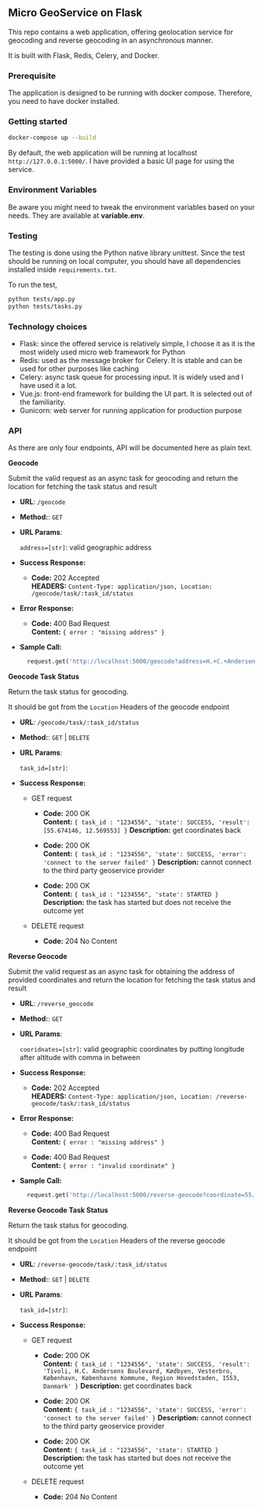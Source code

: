 ## Micro GeoService on Flask

This repo contains a web application, offering geolocation service for geocoding and reverse geocoding in an asynchronous manner.

It is built with Flask, Redis, Celery, and Docker.

### Prerequisite
The application is designed to be running with docker compose. Therefore, you need to have docker installed.

### Getting started

```sh
docker-compose up --build
```

By default, the web application will be running at localhost `http://127.0.0.1:5000/`. I have provided
a basic UI page for using the service.

### Environment Variables

Be aware you might need to tweak the environment variables based on your needs. 
They are available at **variable.env**. 

### Testing
The testing is done using the Python native library unittest. 
Since the test should be running on local computer, you should have all dependencies installed inside `requirements.txt`.

To run the test, 

```sh
python tests/app.py
python tests/tasks.py
```

### Technology choices

- Flask: since the offered service is relatively simple, I choose it as it is the most widely used micro web framework for Python
- Redis: used as the message broker for Celery. It is stable and can be used for other purposes like caching
- Celery: async task queue for processing input. It is widely used and I have used it a lot.
- Vue.js: front-end framework for building the UI part. It is selected out of the familiarity.
- Gunicorn: web server for running application for production purpose

### API

As there are only four endpoints, API will be documented here as plain text.

**Geocode**

Submit the valid request as an async task for geocoding and return the location for fetching the task status and result

* **URL**:  `/geocode`
* **Method:**: `GET`
*  **URL Params**:

   `address=[str]`: valid geographic address 

* **Success Response:**

  * **Code:** 202 Accepted <br />
    **HEADERS:** `Content-Type: application/json, Location: /geocode/task/:task_id/status`
 
* **Error Response:**

  * **Code:** 400 Bad Request <br />
    **Content:** `{ error : "missing address" }`

* **Sample Call:**

  ```Python
    request.get('http://localhost:5000/geocode?address=H.+C.+Andersens+Blvd.+27,+1553+K%C3%B8benhavn+V,+Denmark')
  ```

**Geocode Task Status**

Return the task status for geocoding.

It should be got from the `Location` Headers of the geocode endpoint 

* **URL**:  `/geocode/task/:task_id/status`
* **Method:**: `GET` | `DELETE`
*  **URL Params**:

   `task_id=[str]`: 

* **Success Response:**

  * GET request
      * **Code:** 200 OK <br />
        **Content:** `{ task_id : "1234556", 'state': SUCCESS, 'result': [55.674146, 12.569553] }`
        **Description:** get coordinates back
      
      * **Code:** 200 OK <br />
        **Content:** `{ task_id : "1234556", 'state': SUCCESS, 'error': 'connect to the server failed' }`
        **Description:** cannot connect to the third party geoservice provider
        
      * **Code:** 200 OK <br />
        **Content:** `{ task_id : "1234556", 'state': STARTED }`
        **Description:** the task has started but does not receive the outcome yet
        
  * DELETE request
      * **Code:** 204 No Content 


**Reverse Geocode**

Submit the valid request as an async task for obtaining the address of provided coordinates 
and return the location for fetching the task status and result

* **URL**:  `/reverse_geocode`
* **Method:**: `GET`
*  **URL Params**:

   `cooridnates=[str]`: valid geographic coordinates by putting longitude after altitude with comma in between

* **Success Response:**

  * **Code:** 202 Accepted <br />
    **HEADERS:** `Content-Type: application/json, Location: /reverse-geocode/task/:task_id/status`
 
* **Error Response:**

  * **Code:** 400 Bad Request <br />
    **Content:** `{ error : "missing address" }`
    
  * **Code:** 400 Bad Request <br />
    **Content:** `{ error : "invalid coordinate" }`
     

* **Sample Call:**

  ```Python
    request.get('http://localhost:5000/reverse-geocode?coordinate=55.674146,12.569553')
  ```

**Reverse Geocode Task Status**

Return the task status for geocoding.

It should be got from the `Location` Headers of the reverse geocode endpoint 

* **URL**:  `/reverse-geocode/task/:task_id/status`
* **Method:**: `GET` | `DELETE`
*  **URL Params**:

   `task_id=[str]`: 

* **Success Response:**

  * GET request
      * **Code:** 200 OK <br />
        **Content:** `{ task_id : "1234556", 'state': SUCCESS, 'result': 'Tivoli, H.C. Andersens Boulevard, Kødbyen, Vesterbro, København, Københavns Kommune, Region Hovedstaden, 1553, Danmark' }`
        **Description:** get coordinates back
      
      * **Code:** 200 OK <br />
        **Content:** `{ task_id : "1234556", 'state': SUCCESS, 'error': 'connect to the server failed' }`
        **Description:** cannot connect to the third party geoservice provider
        
      * **Code:** 200 OK <br />
        **Content:** `{ task_id : "1234556", 'state': STARTED }`
        **Description:** the task has started but does not receive the outcome yet
        
  * DELETE request
      * **Code:** 204 No Content 
